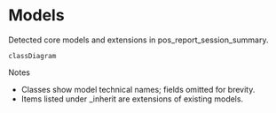 # Models

Detected core models and extensions in pos_report_session_summary.

```mermaid
classDiagram
```

Notes
- Classes show model technical names; fields omitted for brevity.
- Items listed under _inherit are extensions of existing models.
